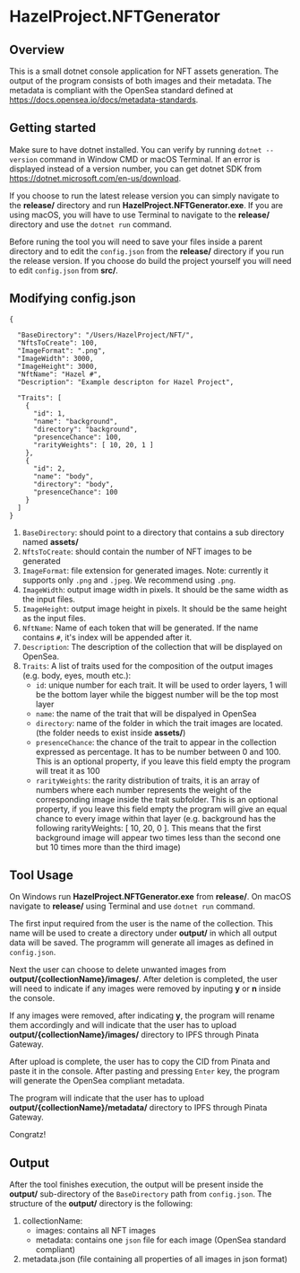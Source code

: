 # HazelProject.NFTGenerator

## Overview

This is a small dotnet console application for NFT assets generation. 
The output of the program consists of both images and their metadata.
The metadata is compliant with the OpenSea standard defined at https://docs.opensea.io/docs/metadata-standards.

## Getting started

Make sure to have dotnet installed. You can verify by running `dotnet --version` command in Window CMD or macOS Terminal. If an error is displayed instead of a version number, you can get dotnet SDK from https://dotnet.microsoft.com/en-us/download. 

If you choose to run the latest release version you can simply navigate to the **release/** directory and run **HazelProject.NFTGenerator.exe**. 
If you are using macOS, you will have to use Terminal to navigate to the **release/** directory and use the `dotnet run` command.

Before runing the tool you will need to save your files inside a parent directory and to edit the `config.json` from the **release/** directory if you run the release version.
If you choose do build the project yourself you will need to edit `config.json` from **src/**.

## Modifying config.json

```
{

  "BaseDirectory": "/Users/HazelProject/NFT/",
  "NftsToCreate": 100,
  "ImageFormat": ".png",
  "ImageWidth": 3000,
  "ImageHeight": 3000,
  "NftName": "Hazel #",
  "Description": "Example descripton for Hazel Project",

  "Traits": [
    {
      "id": 1,
      "name": "background",
      "directory": "background",
      "presenceChance": 100,
      "rarityWeights": [ 10, 20, 1 ]
    },
    {
      "id": 2,
      "name": "body",
      "directory": "body",
      "presenceChance": 100
    }
  ]
}
```

1. `BaseDirectory`: should point to a directory that contains a sub directory named **assets/**
2. `NftsToCreate`: should contain the number of NFT images to be generated
3. `ImageFormat`: file extension for generated images. Note: currently it supports only `.png` and `.jpeg`. We recommend using `.png`.
4. `ImageWidth`: output image width in pixels. It should  be the same width as the input files.
5. `ImageHeight`: output image height in pixels. It should  be the same height as the input files.
6. `NftName`: Name of each token that will be generated. If the name contains `#`, it's index will be appended after it.
7. `Description`: The description of the collection that will be displayed on OpenSea.
8. `Traits`: A list of traits used for the composition of the output images (e.g. body, eyes, mouth etc.):
   - `id`: unique number for each trait. It will be used to order layers, 1 will be the bottom layer while the biggest number will be the top most layer
   - `name`: the name of the trait that will be dispalyed in OpenSea
   - `directory`: name of the folder in which the trait images are located. (the folder needs to exist inside **assets/**)
   - `presenceChance`: the chance of the trait to appear in the collection expressed as percentage. It has to be number between 0 and 100. This is an optional property, if you leave this field empty the program will treat it as 100
   - `rarityWeights`: the rarity distribution of traits, it is an array of numbers where each number represents the weight of the corresponding image inside the trait subfolder. This is an optional property, if you leave this field empty the program will give an equal chance to every image within that layer
   (e.g. background has the following rarityWeights: [ 10, 20, 0 ]. This means that the first background image will appear two times less than the second one but 10 times more than the third image)


## Tool Usage

On Windows run **HazelProject.NFTGenerator.exe** from **release/**.
On macOS navigate to **release/** using Terminal and use `dotnet run` command.

The first input required from the user is the name of the collection. This name will be used to create a directory under **output/** in which all output data will be saved.
The programm will generate all images as defined in `config.json`.

Next the user can choose to delete unwanted images from **output/{collectionName}/images/**. After deletion is completed, the user will need to indicate if any images were removed by inputing **y** or **n** inside the console.

If any images were removed, after indicating **y**, the program will rename them accordingly and will indicate that the user has to upload **output/{collectionName}/images/** directory to IPFS through Pinata Gateway.

After upload is complete, the user has to copy the CID from Pinata and paste it in the console. After pasting and pressing `Enter` key, the program will generate the OpenSea compliant metadata. 

The program will indicate that the user has to upload **output/{collectionName}/metadata/** directory to IPFS through Pinata Gateway.

Congratz!

## Output

After the tool finishes execution, the output will be present inside the **output/** sub-directory of the `BaseDirectory` path from `config.json`.
The structure of the **output/** directory is the following:
1. collectionName:
   - images: contains all NFT images
   - metadata: contains one `json` file for each image (OpenSea standard compliant)
2. metadata.json (file containing all properties of all images in json format)
